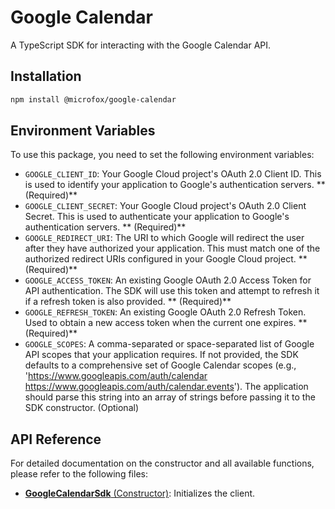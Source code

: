 # Google Calendar

A TypeScript SDK for interacting with the Google Calendar API.

## Installation

```bash
npm install @microfox/google-calendar
```

## Environment Variables

To use this package, you need to set the following environment variables:

- `GOOGLE_CLIENT_ID`: Your Google Cloud project's OAuth 2.0 Client ID. This is used to identify your application to Google's authentication servers. ** (Required)**
- `GOOGLE_CLIENT_SECRET`: Your Google Cloud project's OAuth 2.0 Client Secret. This is used to authenticate your application to Google's authentication servers. ** (Required)**
- `GOOGLE_REDIRECT_URI`: The URI to which Google will redirect the user after they have authorized your application. This must match one of the authorized redirect URIs configured in your Google Cloud project. ** (Required)**
- `GOOGLE_ACCESS_TOKEN`: An existing Google OAuth 2.0 Access Token for API authentication. The SDK will use this token and attempt to refresh it if a refresh token is also provided. ** (Required)**
- `GOOGLE_REFRESH_TOKEN`: An existing Google OAuth 2.0 Refresh Token. Used to obtain a new access token when the current one expires. ** (Required)**
- `GOOGLE_SCOPES`: A comma-separated or space-separated list of Google API scopes that your application requires. If not provided, the SDK defaults to a comprehensive set of Google Calendar scopes (e.g., 'https://www.googleapis.com/auth/calendar https://www.googleapis.com/auth/calendar.events'). The application should parse this string into an array of strings before passing it to the SDK constructor. (Optional)

## API Reference

For detailed documentation on the constructor and all available functions, please refer to the following files:

- [**GoogleCalendarSdk** (Constructor)](./docs/GoogleCalendarSdk.md): Initializes the client.

